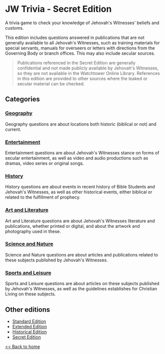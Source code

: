 # JW Trivia - Secret Edition

A trivia game to check your knowledge of Jehovah's Witnesses' beliefs and customs.

This edition includes questions answered in publications that are not generally available to all Jehovah's Witnesses, such as training materials for special servants, manuals for overseers or letters with directions from the Governing Body or branch offices. This may also include secular sources.

> Publications referenced in the Secret Edition are generally confidential and not made publicly available by Jehovah's Witnesses, so they are not available in the Watchtower Online Library. References in this edition are provided to other sources where the leaked or secular material can be checked.

## Categories

### [Geography](geography.md)
  
Geography questions are about locations both historic (biblical or not) and current.

### [Entertainment](entertainment.md)

Entertainment questions are about Jehovah's Witnesses stance on forms of secular entertainment, as well as video and audio productions such as dramas, video series or original songs.

### [History](history.md)

History questions are about events in recent history of Bible Students and Jehovah's Witnesses, as well as other historical events, either biblical or related to the fulfillment of prophecy.

### [Art and Literature](art-literature.md)

Art and Literature questions are about Jehovah's Witnesses literature and publications, whether printed or digital, and about the artwork and photography used in these.

### [Science and Nature](science-nature.md)

Science and Nature questions are about articles and publications related to these subjects published by Jehovah's Witnesses.

### [Sports and Leisure](sports-leisure.md)

Sports and Leisure questions are about articles on these subjects published by Jehovah's Witnesses, as well as the guidelines establishes for Christian Living on these subjects.

## Other editions

- [Standard Edition](../standard-edition/README.md)
- [Extended Edition](../extended-edition/README.md)
- [Historical Edition](../historical-edition/README.md)
- [Secret Edition](../secret-edition/README.md)

[<< Back to home](../README.md)
